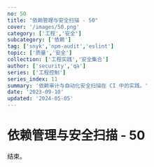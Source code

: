 ```yaml
---
no: 50
title: "依赖管理与安全扫描 - 50"
cover: '/images/50.png'
category: ['工程','安全']
subcategory: ['依赖']
tag: ['snyk','npm-audit','eslint']
topic: ['质量','安全']
collection: ['工程实践','安全集合']
author: ['security','qa']
series: ['工程控制']
series_index: 11
summary: '依赖审计与自动化安全扫描在 CI 中的实践。'
date: '2023-09-10'
updated: '2024-05-05'
---
```


# 依赖管理与安全扫描 - 50

结束。
